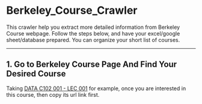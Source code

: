 # Berkeley_Course_Crawler
 
This crawler help you extract more detailed information from Berkeley Course webpage.
Follow the steps below, and have your excel/google sheet/database prepared. You can organize your short list of courses.

***

## 1. Go to Berkeley Course Page And Find Your Desired Course

Taking [DATA C102 001 - LEC 001](https://classes.berkeley.edu/content/2020-fall-data-c102-001-lec-001) for example, once you are interested in this course, then copy its url link first.
